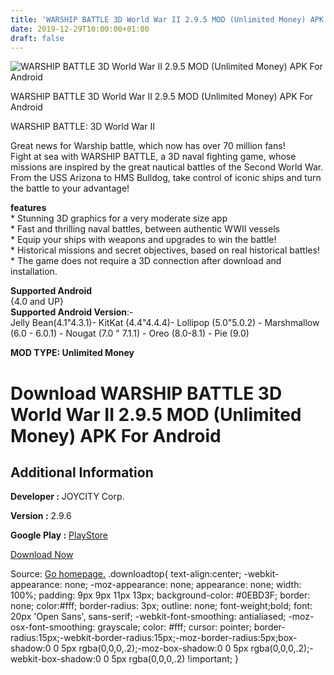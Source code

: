 ```yaml
---
title: 'WARSHIP BATTLE 3D World War II 2.9.5 MOD (Unlimited Money) APK For Android'
date: 2019-12-29T10:00:00+01:00
draft: false
---
```


![WARSHIP BATTLE 3D World War II 2.9.5 MOD (Unlimited Money) APK For Android](https://i0.wp.com/apkhome.net/wp-content/uploads/2019/12/WARSHIP-BATTLE-3D-World-War-II-2.9.5-MOD-Unlimited-Money.png "WARSHIP BATTLE 3D World War II 2.9.5 MOD (Unlimited Money) APK For Android")

  

WARSHIP BATTLE 3D World War II 2.9.5 MOD (Unlimited Money) APK For Android

WARSHIP BATTLE: 3D World War II

Great news for Warship battle, which now has over 70 million fans!  
Fight at sea with WARSHIP BATTLE, a 3D naval fighting game, whose missions are inspired by the great nautical battles of the Second World War.  
From the USS Arizona to HMS Bulldog, take control of iconic ships and turn the battle to your advantage!

**features**  
\* Stunning 3D graphics for a very moderate size app  
\* Fast and thrilling naval battles, between authentic WWII vessels  
\* Equip your ships with weapons and upgrades to win the battle!  
\* Historical missions and secret objectives, based on real historical battles!  
\* The game does not require a 3D connection after download and installation.

**Supported Android**  
{4.0 and UP}  
**Supported Android Version**:-  
Jelly Bean(4.1"4.3.1)- KitKat (4.4"4.4.4)- Lollipop (5.0"5.0.2) - Marshmallow (6.0 - 6.0.1) - Nougat (7.0 " 7.1.1) - Oreo (8.0-8.1) - Pie (9.0)

**MOD TYPE: Unlimited Money**

Download WARSHIP BATTLE 3D World War II 2.9.5 MOD (Unlimited Money) APK For Android
===================================================================================

Additional Information
----------------------

**Developer :** JOYCITY Corp.

**Version :** 2.9.6

**Google Play :** [PlayStore](https://play.google.com/store/apps/details?id=com.joycity.warshipbattle)

  

[Download Now](https://store4app.co/post/warship-battle-3d-world-war-ii-2-9-5-mod-unlimited-money-apk-for-android_1577541452)

  
Source: [Go homepage.](https://store4app.co/post/warship-battle-3d-world-war-ii-2-9-5-mod-unlimited-money-apk-for-android_1577541452) .downloadtop{ text-align:center; -webkit-appearance: none; -moz-appearance: none; appearance: none; width: 100%; padding: 9px 9px 11px 13px; background-color: #0EBD3F; border: none; color:#fff; border-radius: 3px; outline: none; font-weight;bold; font: 20px 'Open Sans', sans-serif; -webkit-font-smoothing: antialiased; -moz-osx-font-smoothing: grayscale; color: #fff; cursor: pointer; border-radius:15px;-webkit-border-radius:15px;-moz-border-radius:5px;box-shadow:0 0 5px rgba(0,0,0,.2);-moz-box-shadow:0 0 5px rgba(0,0,0,.2);-webkit-box-shadow:0 0 5px rgba(0,0,0,.2) !important; }